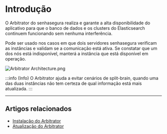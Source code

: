# Introdução

O Arbitrator do senhasegura realiza e garante a alta disponibilidade do aplicativo para que o banco de dados e os clusters do Elasticsearch continuem funcionando sem nenhuma interferência.

Pode ser usado nos casos em que dois servidores senhasegura verificam as instâncias e validam se a comunicação está ativa. Se constatar que um dos nós está indisponível, manterá a instância que está disponível em operação.

![Arbitrator Architecture.png](https://cdn.document360.io/5a1d58df-64ce-42a2-8b23-688477d32f33/Images/Documentation/Arbitrator%20Architecture.png)

:::info (Info)
O Arbitrator ajuda a evitar cenários de split-brain, quando uma das duas instâncias não tem certeza de qual informação está mais atualizada.
:::

---

## Artigos relacionados

- [Instalação do Arbitrator](/v3-32/docs/pt/arbitrator-installation)
- [Atualização do Arbitrator](/v3-32/docs/pt/arbitrator-update)